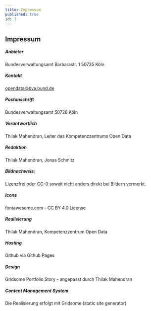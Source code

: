 ```yaml
---
title: Impressum
published: true
id: 3
---
```

## Impressum

##### Anbieter
Bundesverwaltungsamt
Barbarastr. 1
50735 Köln

##### Kontakt
opendata@bva.bund.de

##### Postanschrift
Bundesverwaltungsamt
50728 Köln

##### Verantwortlich
Thilak Mahendran, Leiter des Kompetenzzentrums Open Data

##### Redaktion
Thilak Mahendran, Jonas Schmitz

##### Bildnachweis:
Lizenzfrei oder CC-0 soweit nicht anders direkt bei Bildern vermerkt.

##### Icons
fontawesome.com - CC BY 4.0 License

##### Realisierung
Thilak Mahendran, Kompetenzzentrum Open Data

##### Hosting
Github via Github Pages

##### Design
Gridsome Portfolio Story - angepasst durch Thilak Mahendran

##### Content Management System
Die Realisierung erfolgt mit Gridsome (static site generator)